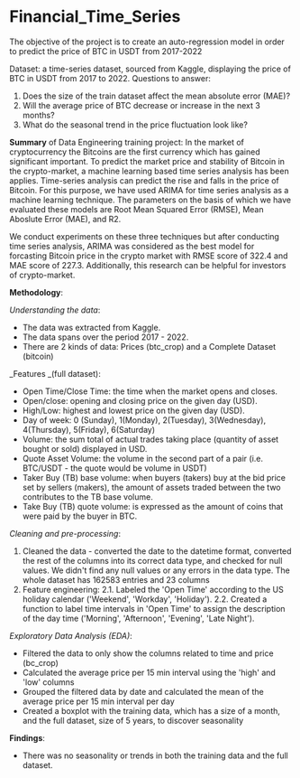 # Financial_Time_Series
The objective of the project is to create an auto-regression model in order to predict the price of BTC in USDT from 2017-2022

Dataset: a time-series dataset, sourced from Kaggle, displaying the price of BTC in USDT from 2017 to 2022.
Questions to answer: 
1. Does the size of the train dataset affect the mean absolute error (MAE)?
2. Will the average price of BTC decrease or increase in the next 3 months?
3. What do the seasonal trend in the price fluctuation look like?


**Summary** of Data Engineering training project:
In the market of cryptocurrency the Bitcoins are the first currency which has gained significant important.
To predict the market price and stability of Bitcoin in the crypto-market, a machine learning based time series analysis has been applies.
Time-series analysis can predict the rise and falls in the price of Bitcoin. For this purpose, we have used ARIMA for time series analysis as a machine learning technique. The parameters on the basis of which we have evaluated these models are Root Mean Squared Error (RMSE), Mean Aboslute Error (MAE), and R2. 

We conduct experiments on these three techniques but after conducting time series analysis, ARIMA was considered as the best model for forcasting Bitcoin price in the crypto market with RMSE score of 322.4 and MAE score of 227.3.
Additionally, this research can be helpful for investors of crypto-market.

**Methodology**:

_Understanding the data_:
- The data was extracted from Kaggle.
- The data spans over the period 2017 - 2022.
- There are 2 kinds of data: Prices (btc_crop) and a Complete Dataset (bitcoin)

_Features _(full dataset):
- Open Time/Close Time: the time when the market opens and closes.
- Open/close: opening and closing price on the given day (USD).
- High/Low: highest and lowest price on the given day (USD).
- Day of week: 0 (Sunday), 1(Monday), 2(Tuesday), 3(Wednesday), 4(Thursday), 5(Friday), 6(Saturday)
- Volume: the sum total of actual trades taking place (quantity of asset bought or sold) displayed in USD.
- Quote Asset Volume: the volume in the second part of a pair (i.e. BTC/USDT - the quote would be volume in USDT)
- Taker Buy (TB) base volume: when buyers (takers) buy at the bid price set by sellers (makers), the amount of assets traded between the two contributes to the TB base volume.
- Take Buy (TB) quote volume: is expressed as the amount of coins that were paid by the buyer in BTC.

_Cleaning and pre-processing_:
1. Cleaned the data - converted the date to the datetime format, converted the rest of the columns into its correct data type, and checked for null values.
We didn't find any null values or any errors in the data type. The whole dataset has 162583 entries and 23 columns
2. Feature engineering:
2.1. Labeled the 'Open Time' according to the US holiday calendar ('Weekend', 'Workday', 'Holiday').
2.2. Created a function to label time intervals in 'Open Time' to assign the description of the day time ('Morning', 'Afternoon', 'Evening', 'Late Night').

_Exploratory Data Analysis (EDA)_:
- Filtered the data to only show the columns related to time and price (bc_crop)
- Calculated the average price per 15 min interval using the 'high' and 'low' columns
- Grouped the filtered data by date and calculated the mean of the average price per 15 min interval per day
- Created a boxplot with the training data, which has a size of a month, and the full dataset, size of 5 years, to discover seasonality

**Findings**:
- There was no seasonality or trends in both the training data and the full dataset.
